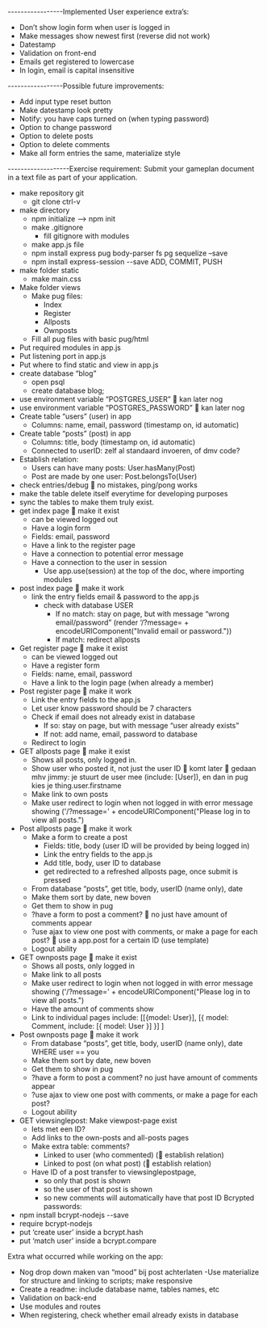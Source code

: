 -----------------Implemented User experience extra’s:
- Don’t show login form when user is logged in
- Make messages show newest first (reverse did not work)
- Datestamp 
- Validation on front-end
- Emails get registered to lowercase
- In login, email is capital insensitive

-----------------Possible future improvements:
- Add input type reset button
- Make datestamp look pretty
- Notify: you have caps turned on (when typing password)
- Option to change password
- Option to delete posts
- Option to delete comments
- Make all form entries the same, materialize style

-------------------Exercise requirement:
Submit your gameplan document in a text file as part of your application.

- make repository git
    + git clone ctrl-v
- make directory
    + npm initialize --> npm init
    + make .gitignore
        * fill gitignore with modules
    + make app.js file
    + npm install express pug body-parser fs pg sequelize –save
    + npm install express-session --save
ADD, COMMIT, PUSH
- make folder static
    + make main.css
- Make folder views
    + Make pug files:
        * Index
        * Register
        * Allposts
        * Ownposts
    + Fill all pug files with basic pug/html
- Put required modules in app.js
- Put listening port in app.js
- Put where to find static and view in app.js
- create database “blog”
    + open psql
    + create database blog;
- use environment variable “POSTGRES_USER”  kan later nog
- use environment variable “POSTGRES_PASSWORD”  kan later nog
- Create table “users” (user) in app
    + Columns: name, email, password (timestamp on, id automatic)
- Create table “posts” (post) in app
    + Columns: title, body (timestamp on, id automatic)
    + Connected to userID: zelf al standaard invoeren, of dmv code?
- Establish relation:
    + Users can have many posts: User.hasMany(Post)
    + Post are made by one user: Post.belongsTo(User)
- check entries/debug  no mistakes, ping/pong works
- make the table delete itself everytime for developing purposes
- sync the tables to make them truly exist.
- get index page  make it exist
    + can be viewed logged out
    + Have a login form
    + Fields: email, password
    + Have a link to the register page
    + Have a connection to potential error message
    + Have a connection to the user in session
        * Use app.use(session) at the top of the doc, where importing modules
- post index page  make it work
    + link the entry fields email & password to the app.js
        * check with database USER
            - If no match: stay on page, but with message “wrong email/password” (render ‘/?message= + encodeURIComponent("Invalid email or password."))
            - If match: redirect allposts
- Get register page  make it exist
    + can be viewed logged out
    + Have a register form
    + Fields: name, email, password
    + Have a link to the login page (when already a member)
- Post register page  make it work
    + Link the entry fields to the app.js
    + Let user know password should be 7 characters 
    + Check if email does not already exist in database 
        * If so: stay on page, but with message “user already exists”
        * If not: add name, email, password to database
    + Redirect to login
- GET allposts page  make it exist
    + Shows all posts, only logged in.
    + Show user who posted it, not just the user ID  komt later  gedaan mhv jimmy: je stuurt de user mee (include: [User]), en dan in pug kies je thing.user.firstname
    + Make link to own posts
    + Make user redirect to login when not logged in with error message showing ('/?message=' + encodeURIComponent("Please log in to view all posts.")
- Post allposts page  make it work
    + Make a form to create a post
        * Fields: title, body (user ID will be provided by being logged in)
        * Link the entry fields to the app.js
        * Add title, body, user ID to database
        * get redirected to a refreshed allposts page, once submit is pressed
    + From database “posts”, get title, body, userID (name only), date
    + Make them sort by date, new boven 
    + Get them to show in pug
    + ?have a form to post a comment?  no just have amount of comments appear
    + ?use ajax to view one post with comments, or make a page for each post?  use a app.post for a certain ID (use template)
    + Logout ability
- GET ownposts page  make it exist
    + Shows all posts, only logged in
    + Make link to all posts
    + Make user redirect to login when not logged in with error message showing ('/?message=' + encodeURIComponent("Please log in to view all posts.")
    + Have the amount of comments show
    + Link to individual pages
include: [[{model: User}], [{ model: Comment, include: [{ model: User }] }] ]
- Post ownposts page  make it work
    + From database “posts”, get title, body, userID (name only), date WHERE user == you
    + Make them sort by date, new boven
    + Get them to show in pug
    + ?have a form to post a comment? no just have amount of comments appear
    + ?use ajax to view one post with comments, or make a page for each post?
    + Logout ability
- GET viewsinglepost: Make viewpost-page exist
    + Iets met een ID? 
    + Add links to the own-posts and all-posts pages
    + Make extra table: comments?  
        * Linked to user (who commented) ( establish relation)
        * Linked to post (on what post) ( establish relation)
    + Have ID of a post transfer to viewsinglepostpage, 
        * so only that post is shown
        * so the user of that post is shown
        * so new comments will automatically have that post ID
Bcrypted passwords:
- npm install bcrypt-nodejs --save
- require bcrypt-nodejs
- put ‘create user’ inside a bcrypt.hash
- put ‘match user’ inside a bcrypt.compare

Extra what occurred while working on the app:
- Nog drop down maken van “mood” bij post achterlaten
-Use materialize for structure and linking to scripts; make responsive
- Create a readme: include database name, tables names, etc
- Validation on back-end
- Use modules and routes
- When registering, check whether email already exists in database




